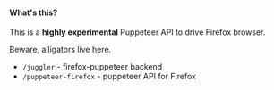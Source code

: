 #### What's this?

This is a **highly experimental** Puppeteer API to drive Firefox browser.

Beware, alligators live here.

- `/juggler` - firefox-puppeteer backend
- `/puppeteer-firefox` - puppeteer API for Firefox
